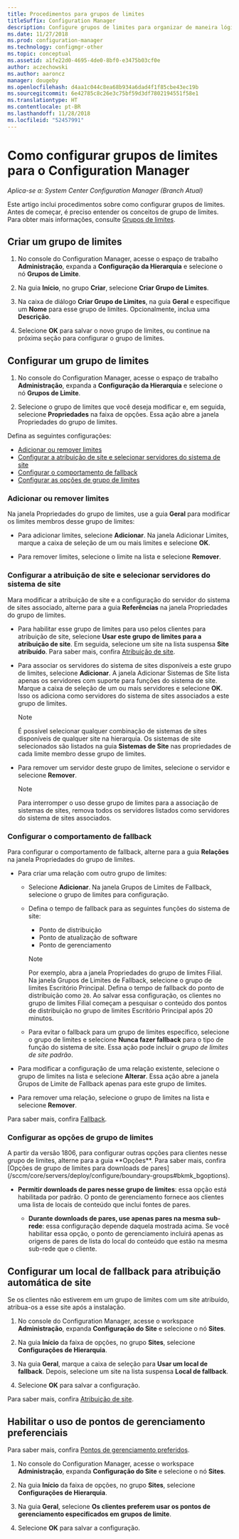```yaml
---
title: Procedimentos para grupos de limites
titleSuffix: Configuration Manager
description: Configure grupos de limites para organizar de maneira lógica os locais de rede relacionados chamados limites.
ms.date: 11/27/2018
ms.prod: configuration-manager
ms.technology: configmgr-other
ms.topic: conceptual
ms.assetid: a1fe22d0-4695-4de0-8bf0-e3475b03cf0e
author: aczechowski
ms.author: aaroncz
manager: dougeby
ms.openlocfilehash: d4aa1c044c8ea68b934a6dad4f1f85cbe43ec19b
ms.sourcegitcommit: 6e42785c8c26e3c75bf59d3df7802194551f58e1
ms.translationtype: HT
ms.contentlocale: pt-BR
ms.lasthandoff: 11/28/2018
ms.locfileid: "52457991"
---
```

# <a name="how-to-configure-boundary-groups-for-configuration-manager"></a>Como configurar grupos de limites para o Configuration Manager

*Aplica-se a: System Center Configuration Manager (Branch Atual)*

Este artigo inclui procedimentos sobre como configurar grupos de limites. Antes de começar, é preciso entender os conceitos de grupo de limites. Para obter mais informações, consulte [Grupos de limites](/sccm/core/servers/deploy/configure/boundary-groups).



## <a name="bkmk_create"></a> Criar um grupo de limites  

1.  No console do Configuration Manager, acesse o espaço de trabalho **Administração**, expanda a **Configuração da Hierarquia** e selecione o nó **Grupos de Limite**.  

2.  Na guia **Início**, no grupo **Criar**, selecione **Criar Grupo de Limites**.  

3.  Na caixa de diálogo **Criar Grupo de Limites**, na guia **Geral** e especifique um **Nome** para esse grupo de limites. Opcionalmente, inclua uma **Descrição**.  

4.  Selecione **OK** para salvar o novo grupo de limites, ou continue na próxima seção para configurar o grupo de limites.  


## <a name="bkmk_config"></a> Configurar um grupo de limites  

1.  No console do Configuration Manager, acesse o espaço de trabalho **Administração**, expanda a **Configuração da Hierarquia** e selecione o nó **Grupos de Limite**.  

2.  Selecione o grupo de limites que você deseja modificar e, em seguida, selecione **Propriedades** na faixa de opções. Essa ação abre a janela Propriedades do grupo de limites.  

Defina as seguintes configurações:  
- [Adicionar ou remover limites](#bkmk_add)  
- [Configurar a atribuição de site e selecionar servidores do sistema de site](#bkmk_references)  
- [Configurar o comportamento de fallback](#bkmk_bg-fallback)  
- [Configurar as opções de grupo de limites](#bkmk_options)  


### <a name="bkmk_add"></a> Adicionar ou remover limites

Na janela Propriedades do grupo de limites, use a guia **Geral** para modificar os limites membros desse grupo de limites:  

- Para adicionar limites, selecione **Adicionar**. Na janela Adicionar Limites, marque a caixa de seleção de um ou mais limites e selecione **OK**.  

- Para remover limites, selecione o limite na lista e selecione **Remover**.  


### <a name="bkmk_references"></a> Configurar a atribuição de site e selecionar servidores do sistema de site

Mara modificar a atribuição de site e a configuração do servidor do sistema de sites associado, alterne para a guia **Referências** na janela Propriedades do grupo de limites.  

- Para habilitar esse grupo de limites para uso pelos clientes para atribuição de site, selecione **Usar este grupo de limites para a atribuição de site**. Em seguida, selecione um site na lista suspensa **Site atribuído**. Para saber mais, confira [Atribuição de site](/sccm/core/servers/deploy/configure/boundary-groups#site-assignment).  

- Para associar os servidores do sistema de sites disponíveis a este grupo de limites, selecione **Adicionar**. A janela Adicionar Sistemas de Site lista apenas os servidores com suporte para funções do sistema de site. Marque a caixa de seleção de um ou mais servidores e selecione **OK**. Isso os adiciona como servidores do sistema de sites associados a este grupo de limites.  

    > [!NOTE]  
    >  É possível selecionar qualquer combinação de sistemas de sites disponíveis de qualquer site na hierarquia. Os sistemas de site selecionados são listados na guia **Sistemas de Site** nas propriedades de cada limite membro desse grupo de limites.  

- Para remover um servidor deste grupo de limites, selecione o servidor e selecione **Remover**.  

    > [!NOTE]  
    >  Para interromper o uso desse grupo de limites para a associação de sistemas de sites, remova todos os servidores listados como servidores do sistema de sites associados.  


### <a name="bkmk_bg-fallback"></a> Configurar o comportamento de fallback

Para configurar o comportamento de fallback, alterne para a guia **Relações** na janela Propriedades do grupo de limites.  

- Para criar uma relação com outro grupo de limites:  

    - Selecione **Adicionar**. Na janela Grupos de Limites de Fallback, selecione o grupo de limites para configuração.  

    - Defina o tempo de fallback para as seguintes funções do sistema de site:  
        - Ponto de distribuição  
        - Ponto de atualização de software  
        - Ponto de gerenciamento  

        > [!Note]  
        > Por exemplo, abra a janela Propriedades do grupo de limites Filial. Na janela Grupos de Limites de Fallback, selecione o grupo de limites Escritório Principal. Defina o tempo de fallback do ponto de distribuição como `20`. Ao salvar essa configuração, os clientes no grupo de limites Filial começam a pesquisar o conteúdo dos pontos de distribuição no grupo de limites Escritório Principal após 20 minutos.  

    - Para evitar o fallback para um grupo de limites específico, selecione o grupo de limites e selecione **Nunca fazer fallback** para o tipo de função do sistema de site. Essa ação pode incluir o *grupo de limites de site padrão*.  

- Para modificar a configuração de uma relação existente, selecione o grupo de limites na lista e selecione **Alterar**. Essa ação abre a janela Grupos de Limite de Fallback apenas para este grupo de limites.  
 
- Para remover uma relação, selecione o grupo de limites na lista e selecione **Remover**.  

Para saber mais, confira [Fallback](/sccm/core/servers/deploy/configure/boundary-groups#fallback). 


### <a name="bkmk_options"></a> Configurar as opções de grupo de limites
<!--1356193--> A partir da versão 1806, para configurar outras opções para clientes nesse grupo de limites, alterne para a guia **Opções**. Para saber mais, confira [Opções de grupo de limites para downloads de pares](/sccm/core/servers/deploy/configure/boundary-groups#bkmk_bgoptions).

- **Permitir downloads de pares nesse grupo de limites**: essa opção está habilitada por padrão. O ponto de gerenciamento fornece aos clientes uma lista de locais de conteúdo que inclui fontes de pares.  

    - **Durante downloads de pares, use apenas pares na mesma sub-rede**: essa configuração depende daquela mostrada acima. Se você habilitar essa opção, o ponto de gerenciamento incluirá apenas as origens de pares de lista do local do conteúdo que estão na mesma sub-rede que o cliente.  


## <a name="bkmk_site-fallback"></a> Configurar um local de fallback para atribuição automática de site  

Se os clientes não estiverem em um grupo de limites com um site atribuído, atribua-os a esse site após a instalação.

1.  No console do Configuration Manager, acesse o workspace **Administração**, expanda **Configuração do Site** e selecione o nó **Sites**.  

2.  Na guia **Início** da faixa de opções, no grupo **Sites**, selecione **Configurações de Hierarquia**.  

3.  Na guia **Geral**, marque a caixa de seleção para **Usar um local de fallback**. Depois, selecione um site na lista suspensa **Local de fallback**.  

4.  Selecione **OK** para salvar a configuração.  

Para saber mais, confira [Atribuição de site](/sccm/core/servers/deploy/configure/boundary-groups#site-assignment).


## <a name="bkmk_proc-prefer"></a> Habilitar o uso de pontos de gerenciamento preferenciais  

Para saber mais, confira [Pontos de gerenciamento preferidos](/sccm/core/servers/deploy/configure/boundary-groups#bkmk_preferred).

1.  No console do Configuration Manager, acesse o workspace **Administração**, expanda **Configuração do Site** e selecione o nó **Sites**.  

2. Na guia **Início** da faixa de opções, no grupo **Sites**, selecione **Configurações de Hierarquia**.  

3. Na guia **Geral**, selecione **Os clientes preferem usar os pontos de gerenciamento especificados em grupos de limite**.  

4. Selecione **OK** para salvar a configuração.  

